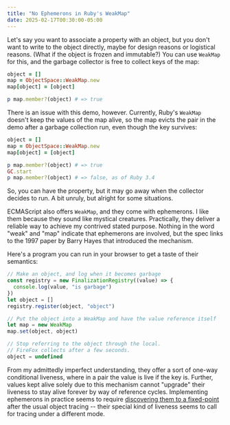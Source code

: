 ```yaml
---
title: "No Ephemerons in Ruby's WeakMap"
date: 2025-02-17T00:30:00-05:00
---
```


Let's say you want to associate a property with an object, but you don't want
to write to the object directly, maybe for design reasons or logistical reasons.
(What if the object is frozen and immutable?) You can use `WeakMap` for this,
and the garbage collector is free to collect keys of the map:

```ruby
object = []
map = ObjectSpace::WeakMap.new
map[object] = [object]

p map.member?(object) # => true
```

There is an issue with this demo, however. Currently, Ruby's `WeakMap`
doesn't keep the values of the map alive, so the map evicts the pair in the
demo after a garbage collection run, even though the key survives:

```ruby
object = []
map = ObjectSpace::WeakMap.new
map[object] = [object]

p map.member?(object) # => true
GC.start
p map.member?(object) # => false, as of Ruby 3.4
```

So, you can have the property, but it may go away when the collector decides to
run. A bit unruly, but alright for some situations.

ECMAScript also offers `WeakMap`, and they come with ephemerons. I like them
because they sound like mystical creatures. Practically, they deliver a
reliable way to achieve my contrived stated purpose. Nothing in the word "weak"
and "map" indicate that ephemerons are involved, but the spec links to the 1997
paper by Barry Hayes that introduced the mechanism.

Here's a program you can run in your browser to get a taste of their semantics:

```js
// Make an object, and log when it becomes garbage
const registry = new FinalizationRegistry((value) => {
  console.log(value, "is garbage")
})
let object = []
registry.register(object, "object")

// Put the object into a WeakMap and have the value reference itself
let map = new WeakMap
map.set(object, object)

// Stop referring to the object through the local.
// FireFox collects after a few seconds.
object = undefined
```

From my admittedly imperfect understanding, they offer a sort of one-way
conditional liveness, where in a pair the value is live if the key is. Further,
values kept alive solely due to this mechanism cannot "upgrade" their liveness
to stay alive forever by way of reference cycles. Implementing ephemerons in
practice seems to require [discovering them to a fixed-point][1] after the
usual object tracing -- their special kind of liveness seems to call for
tracing under a different mode.

[1]: https://blog.mozilla.org/sfink/2022/06/09/ephemeron-tables-aka-javascript-weakmaps/
